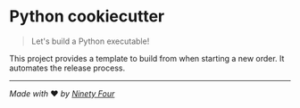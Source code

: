 # Python cookiecutter

> Let's build a Python executable!

This project provides a template to build from when starting a new order. It automates the release process.

---
*Made with* :heart: *by [Ninety Four](https://www.fiverr.com/ninetyfour_be)*